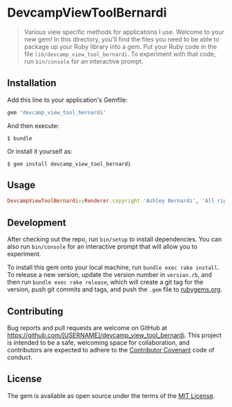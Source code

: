 # DevcampViewToolBernardi

>Various view specific methods for applicatoins I use.
Welcome to your new gem! In this directory, you'll find the files you need to be able to package up your Ruby library into a gem. Put your Ruby code in the file `lib/devcamp_view_tool_bernardi`. To experiment with that code, run `bin/console` for an interactive prompt.

## Installation

Add this line to your application's Gemfile:

```ruby
gem 'devcamp_view_tool_bernardi'
```

And then execute:

    $ bundle

Or install it yourself as:

    $ gem install devcamp_view_tool_bernardi

## Usage

```ruby
DevcampViewToolBernardi::Renderer.copyright 'Ashley Bernardi', 'All rights reserved'
```


## Development

After checking out the repo, run `bin/setup` to install dependencies. You can also run `bin/console` for an interactive prompt that will allow you to experiment.

To install this gem onto your local machine, run `bundle exec rake install`. To release a new version, update the version number in `version.rb`, and then run `bundle exec rake release`, which will create a git tag for the version, push git commits and tags, and push the `.gem` file to [rubygems.org](https://rubygems.org).

## Contributing

Bug reports and pull requests are welcome on GitHub at https://github.com/[USERNAME]/devcamp_view_tool_bernardi. This project is intended to be a safe, welcoming space for collaboration, and contributors are expected to adhere to the [Contributor Covenant](http://contributor-covenant.org) code of conduct.


## License

The gem is available as open source under the terms of the [MIT License](http://opensource.org/licenses/MIT).

